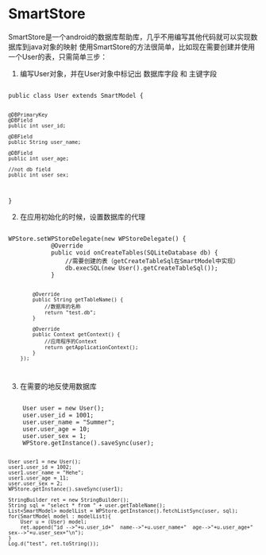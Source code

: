 # SmartStore
SmartStore是一个android的数据库帮助库，几乎不用编写其他代码就可以实现数据库到java对象的映射
使用SmartStore的方法很简单，比如现在需要创建并使用一个User的表，只需简单三步：<br>

1. 编写User对象，并在User对象中标记出 数据库字段 和 主键字段<br> 
<code>
public class User extends SmartModel {

    @DBPrimaryKey
    @DBField
    public int user_id;

    @DBField
    public String user_name;

    @DBField
    public int user_age;

    //not db field
    public int user_sex;
}
</code> 

2. 在应用初始化的时候，设置数据库的代理<br>
<code>
WPStore.setWPStoreDelegate(new WPStoreDelegate() {
			@Override
			public void onCreateTables(SQLiteDatabase db) {
				//需要创建的表（getCreateTableSql在SmartModel中实现）
				db.execSQL(new User().getCreateTableSql());
			}
			
			@Override
			public String getTableName() {
				//数据库的名称
				return "test.db";
			}
			
			@Override
			public Context getContext() {
				//应用程序的Context
				return getApplicationContext();
			}
		});
</code> 

3. 在需要的地反使用数据库<br>
<code>
	User user = new User();
	user.user_id = 1001;
	user.user_name = "Summer";
	user.user_age = 10;
	user.user_sex = 1;
	WPStore.getInstance().saveSync(user);
	
	User user1 = new User();
	user1.user_id = 1002;
	user1.user_name = "Hehe";
	user1.user_age = 11;
	user.user_sex = 2;
	WPStore.getInstance().saveSync(user1);
	
	StringBuilder ret = new StringBuilder();
	String sql = "select * from " + user.getTableName();
	List<SmartModel> modelList = WPStore.getInstance().fetchListSync(user, sql);
	for(SmartModel model : modelList){
	    User u = (User) model;
	    ret.append("id -->"+u.user_id+"  name-->"+u.user_name+"  age-->"+u.user_age+"  sex-->"+u.user_sex+"\n");
	}
	Log.d("test", ret.toString());
</code>